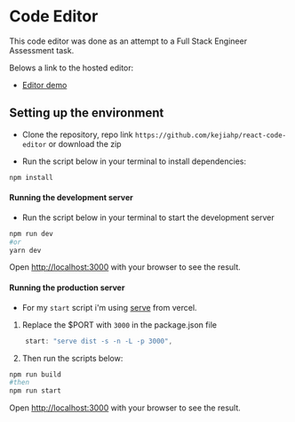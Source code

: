 # Code Editor

This code editor was done as an attempt to a Full Stack Engineer Assessment task.

Belows a link to the hosted editor:

- [Editor demo](https://react-code-editor-production.up.railway.app)

## Setting up the environment

- Clone the repository, repo link `https://github.com/kejiahp/react-code-editor` or download the zip

- Run the script below in your terminal to install dependencies:

```bash
npm install
```

#### Running the development server

- Run the script below in your terminal to start the development server

```bash
npm run dev
#or
yarn dev
```

Open [http://localhost:3000](http://localhost:3000) with your browser to see the result.

#### Running the production server

- For my `start` script i'm using [serve](https://www.npmjs.com/package/serve) from vercel.

1. Replace the $PORT with `3000` in the package.json file

```js
    start: "serve dist -s -n -L -p 3000",
```

2. Then run the scripts below:

```bash
npm run build
#then
npm run start
```

Open [http://localhost:3000](http://localhost:3000) with your browser to see the result.
